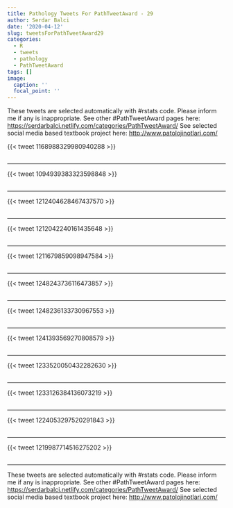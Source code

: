 ```yaml
---
title: Pathology Tweets For PathTweetAward - 29
author: Serdar Balci
date: '2020-04-12'
slug: tweetsForPathTweetAward29
categories:
  - R
  - tweets
  - pathology
  - PathTweetAward
tags: []
image:
  caption: ''
  focal_point: ''
---
```



These tweets are selected automatically with #rstats code. Please inform me if any is inappropriate.
See other #PathTweetAward pages here: https://serdarbalci.netlify.com/categories/PathTweetAward/ 
See selected social media based textbook project here: http://www.patolojinotlari.com/

{{< tweet 1168988329980940288 >}}
<br>
<br>
<hr>
{{< tweet 1094939383323598848 >}}
<br>
<br>
<hr>
{{< tweet 1212404628467437570 >}}
<br>
<br>
<hr>
{{< tweet 1212042240161435648 >}}
<br>
<br>
<hr>
{{< tweet 1211679859098947584 >}}
<br>
<br>
<hr>
{{< tweet 1248243736116473857 >}}
<br>
<br>
<hr>
{{< tweet 1248236133730967553 >}}
<br>
<br>
<hr>
{{< tweet 1241393569270808579 >}}
<br>
<br>
<hr>
{{< tweet 1233520050432282630 >}}
<br>
<br>
<hr>
{{< tweet 1233126384136073219 >}}
<br>
<br>
<hr>
{{< tweet 1224053297520291843 >}}
<br>
<br>
<hr>
{{< tweet 1219987714516275202 >}}
<br>
<br>
<hr>


These tweets are selected automatically with #rstats code. Please inform me if any is inappropriate.
See other #PathTweetAward pages here: https://serdarbalci.netlify.com/categories/PathTweetAward/ 
See selected social media based textbook project here: http://www.patolojinotlari.com/

